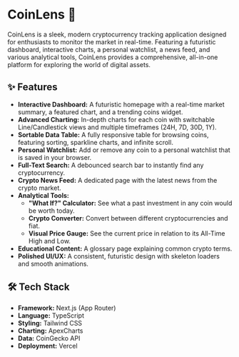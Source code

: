 # CoinLens 💎

CoinLens is a sleek, modern cryptocurrency tracking application designed for enthusiasts to monitor the market in real-time. Featuring a futuristic dashboard, interactive charts, a personal watchlist, a news feed, and various analytical tools, CoinLens provides a comprehensive, all-in-one platform for exploring the world of digital assets.

## ✨ Features

- **Interactive Dashboard:** A futuristic homepage with a real-time market summary, a featured chart, and a trending coins widget.
- **Advanced Charting:** In-depth charts for each coin with switchable Line/Candlestick views and multiple timeframes (24H, 7D, 30D, 1Y).
- **Sortable Data Table:** A fully responsive table for browsing coins, featuring sorting, sparkline charts, and infinite scroll.
- **Personal Watchlist:** Add or remove any coin to a personal watchlist that is saved in your browser.
- **Full-Text Search:** A debounced search bar to instantly find any cryptocurrency.
- **Crypto News Feed:** A dedicated page with the latest news from the crypto market.
- **Analytical Tools:**
    - **"What If?" Calculator:** See what a past investment in any coin would be worth today.
    - **Crypto Converter:** Convert between different cryptocurrencies and fiat.
    - **Visual Price Gauge:** See the current price in relation to its All-Time High and Low.
- **Educational Content:** A glossary page explaining common crypto terms.
- **Polished UI/UX:** A consistent, futuristic design with skeleton loaders and smooth animations.

## 🛠️ Tech Stack

- **Framework:** Next.js (App Router)
- **Language:** TypeScript
- **Styling:** Tailwind CSS
- **Charting:** ApexCharts
- **Data:** CoinGecko API
- **Deployment:** Vercel
